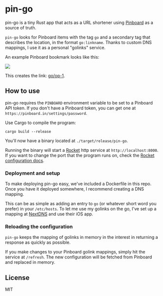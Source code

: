 # pin-go

pin-go is a tiny Rust app that acts as a URL shortener using
[Pinboard](https://pinboard.in) as a source of truth.

`pin-go` looks for Pinboard items with the tag `go` and a secondary tag that describes the location, in the format `go:linkname`. Thanks to custom DNS mappings, I use it as a personal "golinks" service.

An example Pinboard bookmark looks like this:

![](https://lukemil.es/Files/pin-example.png)

This creates the link: [go/op-1](https://teenage.engineering/guides/op-1).

## How to use

pin-go requires the `PINBOARD` environment variable to be set to a Pinboard API
token. If you don't have a Pinboard token, you can get one at
`https://pinboard.in/settings/password`.

Use Cargo to compile the program:

```
cargo build --release
```

You'll now have a binary located at `./target/release/pin-go`.

Running the binary will start a [Rocket](https://rocket.rs) http service at `http://localhost:8000`. If you want to change the port that the program runs on, check the [Rocket configuration docs](https://rocket.rs/v0.4/guide/configuration/#environment-variables).

### Deployment and setup

To make deploying pin-go easy, we've included a Dockerfile in this repo. Once you have it deployed somewhere, I recommend creating a DNS mapping.

This can be as simple as adding an entry to `go` (or whatever short word you prefer) in your `/etc/hosts`. To let me use my golinks on the go, I've set up a mapping at [NextDNS](https://nextdns.io) and use their iOS app.

### Reloading the configuration

`pin-go` keeps the mapping of golinks in memory in the interest in returning a response as quickly as possible.

If you make changes to your Pinboard golink mappings, simply hit the service at `/refresh`. The new configuration will be fetched from Pinboard and replaced in memory.

## License

MIT

